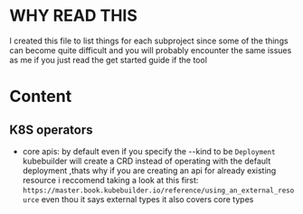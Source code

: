 # WHY READ THIS

I created this file to list things for each subproject since some of the things can become quite difficult and you will probably encounter the same issues as me if you just read the get started guide if the tool


# Content 

## K8S operators

- core apis: by default even if you specify the --kind to be `Deployment` kubebuilder will create a CRD instead of operating with the default deployment ,thats why if you are creating an api for already existing resource i reccomend taking a look at this first: `https://master.book.kubebuilder.io/reference/using_an_external_resource` even thou it says external types it also covers core types
